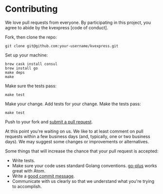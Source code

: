 # Contributing

We love pull requests from everyone. By participating in this project, you
agree to abide by the kvexpress [code of conduct].

[code-of-conduct]: http://todogroup.org/opencodeofconduct/#kvexpress/darron@froese.org

Fork, then clone the repo:

    git clone git@github.com:your-username/kvexpress.git

Set up your machine:

    brew cask install consul
    brew install go
    make deps
    make

Make sure the tests pass:

    make test

Make your change. Add tests for your change. Make the tests pass:

    make test

Push to your fork and [submit a pull request][pr].

[pr]: https://github.com/DataDog/kvexpress/compare/

At this point you're waiting on us. We like to at least comment on pull requests
within a few business days (and, typically, one or two business days). We may suggest
some changes or improvements or alternatives.

Some things that will increase the chance that your pull request is accepted:

* Write tests.
* Make sure your code uses standard Golang conventions. [go-plus](https://atom.io/packages/go-plus) works great with Atom.
* Write a [good commit message][commit].
* Communicate with us clearly so that we understand what you're trying to accomplish.

[commit]: http://tbaggery.com/2008/04/19/a-note-about-git-commit-messages.html
